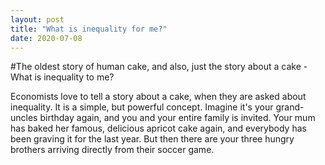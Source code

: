 ```yaml
---
layout: post
title: "What is inequality for me?"
date: 2020-07-08
---
```


#The oldest story of human cake, and also, just the story about a cake - What is inequality to me? 

Economists love to tell a story about a cake, when they are asked about inequality. It is a simple, but powerful concept. Imagine it's your grand-uncles birthday again, and you and your entire family is invited. Your mum has baked her famous, delicious apricot cake again, and everybody has been graving it for the last year. But then there are your three hungry brothers arriving directly from their soccer game.  
